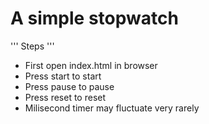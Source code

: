 # A simple stopwatch
''' Steps '''
- First open index.html in browser
- Press start to start
- Press pause to pause
- Press reset to reset
- Milisecond timer may fluctuate very rarely
